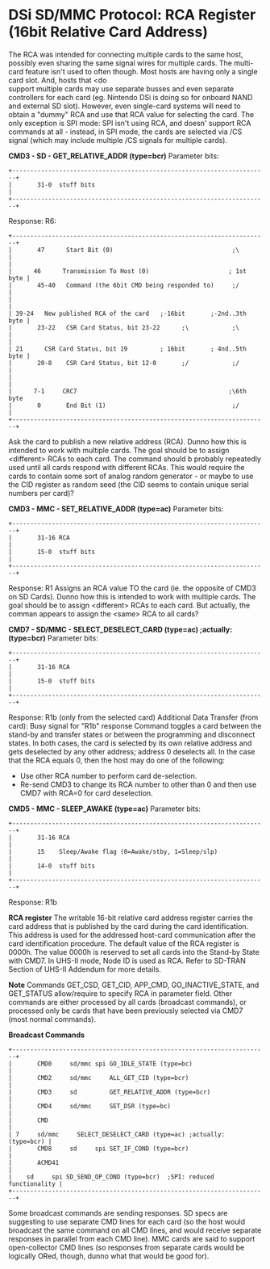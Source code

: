 # DSi SD/MMC Protocol: RCA Register (16bit Relative Card Address)


The RCA was intended for connecting multiple cards to the same host,
possibly even sharing the same signal wires for multiple cards. The
multi-card feature isn\'t used to often though.
Most hosts are having only a single card slot. And, hosts that \<do\
support multiple cards may use separate busses and even separate
controllers for each card (eg. Nintendo DSi is doing so for onboard NAND
and external SD slot).
However, even single-card systems will need to obtain a \"dummy\" RCA
and use that RCA value for selecting the card.
The only exception is SPI mode: SPI isn\'t using RCA, and doesn\'
support RCA commands at all - instead, in SPI mode, the cards are
selected via /CS signal (which may include multiple /CS signals for
multiple cards).

**CMD3 - SD - GET_RELATIVE_ADDR (type=bcr)**
Parameter bits:

```
+-----------------------------------------------------------------------+
|       31-0  stuff bits                                                |
+-----------------------------------------------------------------------+
```

Response: R6:

```
+-----------------------------------------------------------------------+
|       47      Start Bit (0)                                 ;\        
|                                                                       |
|      46      Transmission To Host (0)                      ; 1st byte |
|       45-40   Command (the 6bit CMD being responded to)     ;/        |
|                                                                       |
| 39-24   New published RCA of the card   ;-16bit       ;-2nd..3th byte |
|       23-22   CSR Card Status, bit 23-22      ;\            ;\        
|                                                                       |
| 21      CSR Card Status, bit 19         ; 16bit       ; 4nd..5th byte |
|       20-8    CSR Card Status, bit 12-0       ;/            ;/        |
|                                                                       |
|      7-1     CRC7                                          ;\6th byte 
|       0       End Bit (1)                                   ;/        |
+-----------------------------------------------------------------------+
```

Ask the card to publish a new relative address (RCA).
Dunno how this is intended to work with multiple cards. The goal should
be to assign \<different\> RCAs to each card. The command should b
probably repeatedly used until all cards respond with different RCAs.
This would require the cards to contain some sort of analog random
generator - or maybe to use the CID register as random seed (the CID
seems to contain unique serial numbers per card)?

**CMD3 - MMC - SET_RELATIVE_ADDR (type=ac)**
Parameter bits:

```
+-----------------------------------------------------------------------+
|       31-16 RCA                                                       |
|       15-0  stuff bits                                                |
+-----------------------------------------------------------------------+
```

Response: R1
Assigns an RCA value TO the card (ie. the opposite of CMD3 on SD
Cards).
Dunno how this is intended to work with multiple cards. The goal should
be to assign \<different\> RCAs to each card. But actually, the comman
appears to assign the \<same\> RCA to all cards?

**CMD7 - SD/MMC - SELECT_DESELECT_CARD (type=ac) ;actually:
(type=bcr)**
Parameter bits:

```
+-----------------------------------------------------------------------+
|       31-16 RCA                                                       |
|       15-0  stuff bits                                                |
+-----------------------------------------------------------------------+
```

Response: R1b (only from the selected card)
Additional Data Transfer (from card): Busy signal for \"R1b\" response
Command toggles a card between the stand-by and transfer states or
between the programming and disconnect states. In both cases, the card
is selected by its own relative address and gets deselected by any other
address; address 0 deselects all.
In the case that the RCA equals 0, then the host may do one of the
following:
- Use other RCA number to perform card de-selection.
- Re-send CMD3 to change its RCA number to other than 0 and then use
CMD7 with RCA=0 for card deselection.

**CMD5 - MMC - SLEEP_AWAKE (type=ac)**
Parameter bits:

```
+-----------------------------------------------------------------------+
|       31-16 RCA                                                       |
|       15    Sleep/Awake flag (0=Awake/stby, 1=Sleep/slp)              |
|       14-0  stuff bits                                                |
+-----------------------------------------------------------------------+
```

Response: R1b

**RCA register**
The writable 16-bit relative card address register carries the card
address that is published by the card during the card identification.
This address is used for the addressed host-card communication after the
card identification procedure. The default value of the RCA register is
0000h. The value 0000h is reserved to set all cards into the Stand-by
State with CMD7.
In UHS-II mode, Node ID is used as RCA. Refer to SD-TRAN Section of
UHS-II Addendum for more details.

**Note**
Commands GET_CSD, GET_CID, APP_CMD, GO_INACTIVE_STATE, and GET_STATUS
allow/require to specify RCA in parameter field.
Other commands are either processed by all cards (broadcast commands),
or processed only be cards that have been previously selected via CMD7
(most normal commands).

**Broadcast Commands**

```
+-----------------------------------------------------------------------+
|       CMD0     sd/mmc spi GO_IDLE_STATE (type=bc)                     |
|       CMD2     sd/mmc     ALL_GET_CID (type=bcr)                      |
|       CMD3     sd         GET_RELATIVE_ADDR (type=bcr)                |
|       CMD4     sd/mmc     SET_DSR (type=bc)                           |
|       CMD                                                             |
| 7     sd/mmc     SELECT_DESELECT_CARD (type=ac) ;actually: (type=bcr) |
|       CMD8     sd     spi SET_IF_COND (type=bcr)                      |
|       ACMD41                                                          |
|    sd     spi SD_SEND_OP_COND (type=bcr)  ;SPI: reduced functionality |
+-----------------------------------------------------------------------+
```

Some broadcast commands are sending responses.
SD specs are suggesting to use separate CMD lines for each card (so the
host would broadcast the same command on all CMD lines, and would
receive separate responses in parallel from each CMD line).
MMC cards are said to support open-collector CMD lines (so responses
from separate cards would be logically ORed, though, dunno what that
would be good for).



